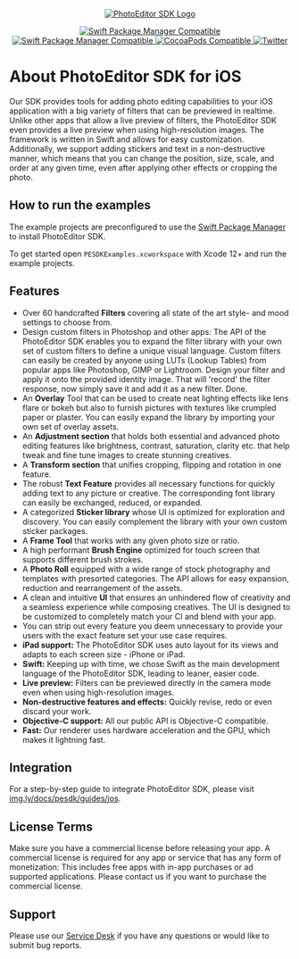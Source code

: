 <p align="center">
	<a href="https://img.ly/photo-sdk?utm_campaign=Projects&utm_source=Github&utm_medium=Side_Projects&utm_content=IOS-Build">
		<img src="https://img.ly/static/logos/PE.SDK_Logo.svg" alt="PhotoEditor SDK Logo"/>
	</a>
</p>
<p align="center">
	<a href="https://swiftpackageindex.com/imgly/pesdk-ios-build">
		<img src="https://img.shields.io/endpoint?url=https%3A%2F%2Fswiftpackageindex.com%2Fapi%2Fpackages%2Fimgly%2Fpesdk-ios-build%2Fbadge%3Ftype%3Dplatforms" alt="Swift Package Manager Compatible">
	</a>
	<a href="https://swiftpackageindex.com/imgly/pesdk-ios-build">
		<img src="https://img.shields.io/endpoint?url=https%3A%2F%2Fswiftpackageindex.com%2Fapi%2Fpackages%2Fimgly%2Fpesdk-ios-build%2Fbadge%3Ftype%3Dswift-versions" alt="Swift Package Manager Compatible">
	</a>
	<a href="https://cocoapods.org/pods/PhotoEditorSDK">
		<img src="https://img.shields.io/cocoapods/v/PhotoEditorSDK.svg?label=Pod" alt="CocoaPods Compatible">
	</a>
	<a href="http://twitter.com/PhotoEditorSDK">
		<img src="https://img.shields.io/badge/twitter-@PhotoEditorSDK-blue.svg?label=Twitter&style=flat" alt="Twitter">
	</a>
</p>

# About PhotoEditor SDK for iOS

Our SDK provides tools for adding photo editing capabilities to your iOS application with a big variety of filters that can be previewed in realtime. Unlike other apps that allow a live preview of filters, the PhotoEditor SDK even provides a live preview when using high-resolution images. The framework is written in Swift and allows for easy customization.
Additionally, we support adding stickers and text in a non-destructive manner, which means that you can change the position, size, scale, and order at any given time, even after applying other effects or cropping the photo.

## How to run the examples

The example projects are preconfigured to use the [Swift Package Manager](https://img.ly/docs/pesdk/ios/introduction/getting_started/#swift-package-manager) to install PhotoEditor SDK.

To get started open `PESDKExamples.xcworkspace` with Xcode 12+ and run the example projects.

## Features

- Over 60 handcrafted **Filters** covering all state of the art style- and mood settings to choose from.
- Design custom filters in Photoshop and other apps: The API of the PhotoEditor SDK enables you to expand the filter library with your own set of custom filters to define a unique visual language. Custom filters can easily be created by anyone using LUTs (Lookup Tables) from popular apps like Photoshop, GIMP or Lightroom. Design your filter and apply it onto the provided identity image. That will 'record' the filter response, now simply save it and add it as a new filter. Done.
- An **Overlay** Tool that can be used to create neat lighting effects like lens flare or bokeh but also to furnish pictures with textures like crumpled paper or plaster. You can easily expand the library by importing your own set of overlay assets.
- An **Adjustment section** that holds both essential and advanced photo editing features like brightness, contrast, saturation, clarity etc. that help tweak and fine tune images to create stunning creatives.
- A **Transform section** that unifies cropping, flipping and rotation in one feature.
- The robust **Text Feature** provides all necessary functions for quickly adding text to any picture or creative. The corresponding font library can easily be exchanged, reduced, or expanded.
- A categorized **Sticker library** whose UI is optimized for exploration and discovery. You can easily complement the library with your own custom sticker packages.
- A **Frame Tool** that works with any given photo size or ratio.
- A high performant **Brush Engine** optimized for touch screen that supports different brush strokes.
- A **Photo Roll** equipped with a wide range of stock photography and templates with presorted categories. The API allows for easy expansion, reduction and rearrangement of the assets.
- A clean and intuitive **UI** that ensures an unhindered flow of creativity and a seamless experience while composing creatives. The UI is designed to be customized to completely match your CI and blend with your app.
- You can strip out every feature you deem unnecessary to provide your users with the exact feature set your use case requires.
- **iPad support:** The PhotoEditor SDK uses auto layout for its views and adapts to each screen size - iPhone or iPad.
- **Swift:** Keeping up with time, we chose Swift as the main development language of the PhotoEditor SDK, leading to leaner, easier code.
- **Live preview:** Filters can be previewed directly in the camera mode even when using high-resolution images.
- **Non-destructive features and effects:** Quickly revise, redo or even discard your work.
- **Objective-C support:** All our public API is Objective-C compatible.
- **Fast:** Our renderer uses hardware acceleration and the GPU, which makes it lightning fast.

## Integration

For a step-by-step guide to integrate PhotoEditor SDK, please visit [img.ly/docs/pesdk/guides/ios](https://img.ly/docs/pesdk/guides/ios?utm_campaign=Projects&utm_source=Github&utm_medium=Side_Projects&utm_content=IOS-Build).

## License Terms

Make sure you have a commercial license before releasing your app.
A commercial license is required for any app or service that has any form of monetization: This includes free apps with in-app purchases or ad supported applications. Please contact us if you want to purchase the commercial license.

## Support

Please use our [Service Desk](https://support.img.ly) if you have any questions or would like to submit bug reports.
